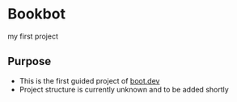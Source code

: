 # Bookbot
my first project

## Purpose
- This is the first guided project of [boot.dev](https://www.boot.dev)
- Project structure is currently unknown and to be added shortly
